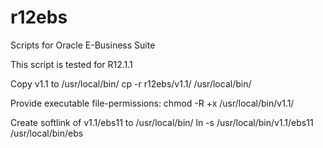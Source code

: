 # r12ebs
Scripts for Oracle E-Business Suite

This script is tested for R12.1.1

Copy v1.1 to /usr/local/bin/
cp -r r12ebs/v1.1/ /usr/local/bin/

Provide executable file-permissions:
chmod -R +x /usr/local/bin/v1.1/

Create softlink of v1.1/ebs11 to /usr/local/bin/
ln -s /usr/local/bin/v1.1/ebs11 /usr/local/bin/ebs



